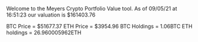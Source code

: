 Welcome to the Meyers Crypto Portfolio Value tool. 
As of 09/05/21 at 16:51:23 our valuation is $161403.76 

BTC Price = $51677.37
 ETH Price = $3954.96
BTC Holdings = 1.06BTC
 ETH holdings = 26.960005962ETH 
